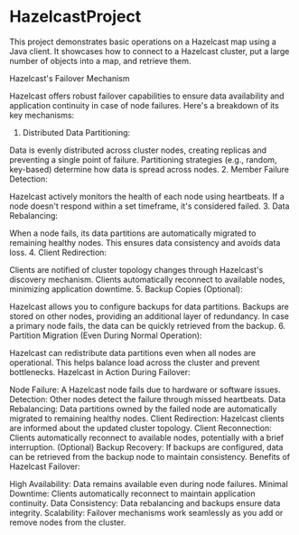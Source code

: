 # HazelcastProject
This project demonstrates basic operations on a Hazelcast map using a Java client. It showcases how to connect to a Hazelcast cluster, put a large number of objects into a map, and retrieve them.

Hazelcast's Failover Mechanism

Hazelcast offers robust failover capabilities to ensure data availability and application continuity in case of node failures. Here's a breakdown of its key mechanisms:

1. Distributed Data Partitioning:

Data is evenly distributed across cluster nodes, creating replicas and preventing a single point of failure.
Partitioning strategies (e.g., random, key-based) determine how data is spread across nodes.
2. Member Failure Detection:

Hazelcast actively monitors the health of each node using heartbeats.
If a node doesn't respond within a set timeframe, it's considered failed.
3. Data Rebalancing:

When a node fails, its data partitions are automatically migrated to remaining healthy nodes.
This ensures data consistency and avoids data loss.
4. Client Redirection:

Clients are notified of cluster topology changes through Hazelcast's discovery mechanism.
Clients automatically reconnect to available nodes, minimizing application downtime.
5. Backup Copies (Optional):

Hazelcast allows you to configure backups for data partitions.
Backups are stored on other nodes, providing an additional layer of redundancy.
In case a primary node fails, the data can be quickly retrieved from the backup.
6. Partition Migration (Even During Normal Operation):

Hazelcast can redistribute data partitions even when all nodes are operational.
This helps balance load across the cluster and prevent bottlenecks.
Hazelcast in Action During Failover:

Node Failure: A Hazelcast node fails due to hardware or software issues.
Detection: Other nodes detect the failure through missed heartbeats.
Data Rebalancing: Data partitions owned by the failed node are automatically migrated to remaining healthy nodes.
Client Redirection: Hazelcast clients are informed about the updated cluster topology.
Client Reconnection: Clients automatically reconnect to available nodes, potentially with a brief interruption.
(Optional) Backup Recovery: If backups are configured, data can be retrieved from the backup node to maintain consistency.
Benefits of Hazelcast Failover:

High Availability: Data remains available even during node failures.
Minimal Downtime: Clients automatically reconnect to maintain application continuity.
Data Consistency: Data rebalancing and backups ensure data integrity.
Scalability: Failover mechanisms work seamlessly as you add or remove nodes from the cluster.
